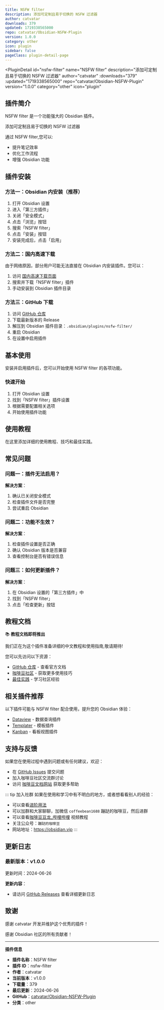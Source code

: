 ```yaml
---
title: NSFW filter
description: 添加可定制且易于切换的 NSFW 过滤器
author: catvatar
downloads: 379
updated: 1719338565000
repo: catvatar/Obsidian-NSFW-Plugin
version: 1.0.0
category: other
icon: plugin
sidebar: false
pageClass: plugin-detail-page
---
```


<PluginDetail
  id="nsfw-filter"
  name="NSFW filter"
  description="添加可定制且易于切换的 NSFW 过滤器"
  author="catvatar"
  :downloads="379"
  :updated="1719338565000"
  repo="catvatar/Obsidian-NSFW-Plugin"
  version="1.0.0"
  category="other"
  icon="plugin"
>

<!-- AUTO_GENERATED_START -->
## 插件简介

NSFW filter 是一个功能强大的 Obsidian 插件。

添加可定制且易于切换的 NSFW 过滤器

通过 NSFW filter,您可以:

- 提升笔记效率
- 优化工作流程
- 增强 Obsidian 功能

<!-- AUTO_GENERATED_END -->

<!-- AUTO_GENERATED_START -->
## 插件安装

### 方法一：Obsidian 内安装（推荐）

1. 打开 Obsidian 设置
2. 进入「第三方插件」
3. 关闭「安全模式」
4. 点击「浏览」按钮
5. 搜索「NSFW filter」
6. 点击「安装」按钮
7. 安装完成后，点击「启用」

### 方法二：国内高速下载

由于网络原因，部分用户可能无法直接在 Obsidian 内安装插件。您可以：

1. 访问 [国内高速下载页面](/zh/documentation/obsidian-plugins-download.html)
2. 搜索并下载「NSFW filter」插件
3. 手动安装到 Obsidian 插件目录

### 方法三：GitHub 下载

1. 访问 [GitHub 仓库](https://github.com/catvatar/Obsidian-NSFW-Plugin)
2. 下载最新版本的 Release
3. 解压到 Obsidian 插件目录：`.obsidian/plugins/nsfw-filter/`
4. 重启 Obsidian
5. 在设置中启用插件

## 基本使用

安装并启用插件后，您可以开始使用 NSFW filter 的各项功能。

### 快速开始

1. 打开 Obsidian 设置
2. 找到「NSFW filter」插件设置
3. 根据需要配置相关选项
4. 开始使用插件功能

<!-- AUTO_GENERATED_END -->

<!-- CUSTOM_CONTENT_START:tutorial -->
## 使用教程

在这里添加详细的使用教程、技巧和最佳实践。

<!-- CUSTOM_CONTENT_END:tutorial -->

<!-- SHARED_CONTENT_START -->
## 常见问题

### 问题一：插件无法启用？

**解决方案**：
1. 确认已关闭安全模式
2. 检查插件文件是否完整
3. 尝试重启 Obsidian

### 问题二：功能不生效？

**解决方案**：
1. 检查插件设置是否正确
2. 确认 Obsidian 版本是否兼容
3. 查看控制台是否有错误信息

### 问题三：如何更新插件？

**解决方案**：
1. 在 Obsidian 设置的「第三方插件」中
2. 找到「NSFW filter」
3. 点击「检查更新」按钮

## 教程文档

📚 **教程文档即将推出**

我们正在为这个插件准备详细的中文教程和使用指南,敬请期待!

您可以先访问以下资源：
- [GitHub 仓库](https://github.com/catvatar/Obsidian-NSFW-Plugin) - 查看官方文档
- [咖啡豆社区](/zh/bases/) - 获取更多使用技巧
- [最佳实践](/zh/best-practices/) - 学习社区经验

## 相关插件推荐

以下插件可能与 NSFW filter 配合使用，提升您的 Obsidian 体验：

- [Dataview](/zh/plugins/dataview.html) - 数据查询插件
- [Templater](/zh/plugins/templater-obsidian.html) - 模板插件
- [Kanban](/zh/plugins/obsidian-kanban.html) - 看板视图插件

## 支持与反馈

如果您在使用过程中遇到问题或有任何建议，欢迎：

- 在 [GitHub Issues](https://github.com/catvatar/Obsidian-NSFW-Plugin/issues) 提交问题
- 加入咖啡豆社区交流群讨论
- 访问 [咖啡豆文档网站](https://obsidian.vip) 获取更多帮助

::: tip 加入社群
如果在使用和学习中有不明白的地方，或者想看看别人的经验：
- 可以查看[进阶用法](/zh/advanced)
- 可以加群和大家聊聊，加微信 `coffeebean1688` 蹦跶的咖啡豆，然后进群
- 可以查看[咖啡豆豆龙_哔哩哔哩](https://space.bilibili.com/618777356) 视频教程
- 关注公众号：`蹦跶的咖啡豆`
- 网站地址：https://obsidian.vip
:::
<!-- SHARED_CONTENT_END -->

<!-- AUTO_GENERATED_START -->
## 更新日志

### 最新版本：v1.0.0

更新时间：2024-06-26

**更新内容**：
- 请访问 [GitHub Releases](https://github.com/catvatar/Obsidian-NSFW-Plugin/releases) 查看详细更新日志

## 致谢

感谢 catvatar 开发并维护这个优秀的插件！

感谢 Obsidian 社区的所有贡献者！

---

**插件信息**
- **插件名称**：NSFW filter
- **插件 ID**：nsfw-filter
- **作者**：catvatar
- **当前版本**：v1.0.0
- **下载量**：379
- **最后更新**：2024-06-26
- **GitHub**：[catvatar/Obsidian-NSFW-Plugin](https://github.com/catvatar/Obsidian-NSFW-Plugin)
- **分类**：other
<!-- AUTO_GENERATED_END -->

</PluginDetail>

